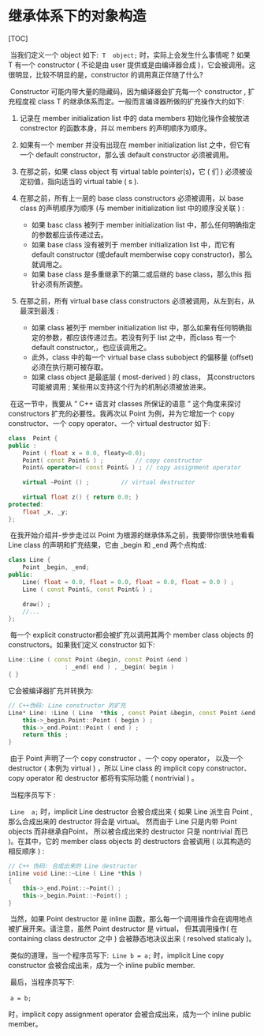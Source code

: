 # 继承体系下的对象构造

[TOC]

​		当我们定义一个 object 如下:
​			`T  object;` 
时，实际上会发生什么事情呢 ? 如果 T 有一个 constructor ( 不论是由 user 提供或是由编译器合成 )，它会被调用。这很明显，比较不明显的是，constructor 的调用真正伴随了什么?

​		Constructor 可能内带大量的隐藏码，因为编译器会扩充每一个 constructor , 扩充程度视 class T 的继承体系而定。一般而言编译器所做的扩充操作大约如下:

1. 记录在 member  initialization  list 中的 data members 初始化操作会被放进 constrector 的函数本身，并以 members 的声明顺序为顺序。
2. 如果有一个 member 并没有出现在 member initialization list 之中，但它有一个 default constructor，那么该 default constructor 必须被调用。
3. 在那之前，如果 class object 有 virtual table pointer(s)，它 ( 们 ) 必须被设定初值，指向适当的 virtual table ( s ).
4. 在那之前，所有上一层的 base class constructors 必须被调用，以 base class 的声明顺序为顺序 (与 member initialization list 中的顺序没关联 ) :
   - 如果 basc class 被列于 member initialization list 中，那么任何明确指定的参数都应该传递过去。
   - 如果 base class 没有被列于 member initialization list 中，而它有 default constructor (或default memberwise copy constructor)，那么就调用之。
   - 如果 base class 是多重继承下的第二或后继的 base class，那么this 指针必须有所调整。

5. 在那之前，所有 virtual base class constructors 必须被调用，从左到右，从最深到最浅 : 
   - 如果 class 被列于 member initialization list 中，那么如果有任何明确指定的参数，都应该传递过去。若没有列于 list 之中，而class 有一个 default constructor,，也应该调用之。
   - 此外，class 中的每一个 virtual base class subobject 的偏移量
     (offset) 必须在执行期可被存取。
   - 如果 class object 是最底层 ( most-derived ) 的 class， 其constructors 可能被调用 ; 某些用以支持这个行为的机制必须被放进来。

​        在这一节中，我要从 “ C++ 语言对 classes 所保证的语意 ” 这个角度来探讨
 constructors 扩充的必要性。我再次以 Point 为例，并为它增加一个 copy constructor、一个 copy operator、一个 virtual destructor 如下:

```c++
class  Point {
public :
	Point ( float x = 0.0, floaty=0.0);
	Point( const Point& ) ;  		// copy constructor
	Point& operator=( const Point& ) ; // copy assignment operator
  
	virtual ~Point () ;  		// virtual destructor
  
	virtual float z() { return 0.0; }
protected:
	float _x, _y;
};
```

​		在我开始介绍并-步步走过以 Point 为根源的继承体系之前，我要带你很快地看看 Line class 的声明和扩充结果，它由  _begin 和 _end  两个点构成:

```c++
class Line {
	Point _begin, _end;
public:
	Line( float = 0.0, float = 0.0, float = 0.0, float = 0.0 ) ;
	Line ( const Point&, const Point& ) ;
  
	draw() ;
	//...
};
```

​		每一个 explicit constructor都会被扩充以调用其两个 member class objects 的 constructors。如果我们定义 constructor 如下:

```c++
Line::Line ( const Point &begin, const Point &end )
				: _end( end ) , _begin( begin )
{ }
```

它会被编译器扩充并转换为:

```c++
// C++伪码: Line constructor 的扩充
Line* Line: :Line ( Line  *this , const Point &begin, const Point &end ) {
	this->_begin.Point::Point ( begin ) ;
	this->_end.Point::Point ( end ) ;
	return this ;
}
```

​		由于 Point 声明了一个 copy constructor 、一个 copy operator， 以及一个destructor ( 本例为 virtual ) ，所以 Line class 的 implicit copy constructor、 copy operator 和 destructor 都将有实际功能 ( nontrivial ) 。

​		当程序员写下 :

​			`Line  a;`
时，implicit Line destructor 会被合成出来 ( 如果 Line 派生自 Point ,  那么合成出来的 destructor 将会是 virtual。 然而由于 Line 只是内带 Point objects 而非继承自Point， 所以被合成出来的 destructor 只是 nontrivial 而已 )。在其中，它的 member class objects 的 destructors 会被调用 ( 以其构造的相反顺序 ) :

```c++
// C++ 伪码: 合成出来的 Line destructor
in1ine void Line::~Line ( Line *this )
{
	this->_end.Point::~Point() ;
	this->_begin.Point::~Point() ;
}
```

​		当然，如果 Point destructor 是 inline 函数，那么每一个调用操作会在调用地点被扩展开来。请注意，虽然 Point destructor 是 virtual， 但其调用操作( 在containing class destructor 之中 ) 会被静态地决议出来 ( resolved staticaly )。

​		类似的道理，当一个程序员写下:
​		`Line b = a;`
时，implicit Line copy constructor 会被合成出来，成为一个 inline public member.

​		最后，当程序员写下:

​		`a = b;`

时，implicit copy assignment operator 会被合成出来，成为一个 inline public member。

























